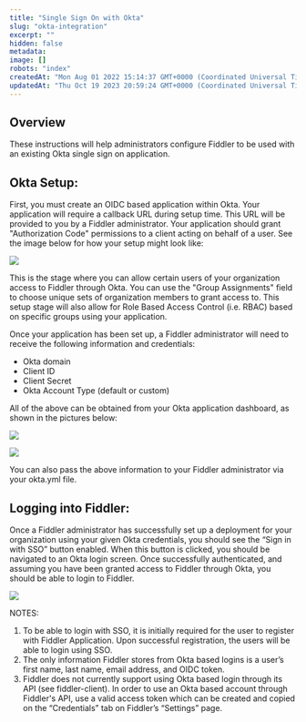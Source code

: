 ```yaml
---
title: "Single Sign On with Okta"
slug: "okta-integration"
excerpt: ""
hidden: false
metadata: 
image: []
robots: "index"
createdAt: "Mon Aug 01 2022 15:14:37 GMT+0000 (Coordinated Universal Time)"
updatedAt: "Thu Oct 19 2023 20:59:24 GMT+0000 (Coordinated Universal Time)"
---
```

## Overview

These instructions will help administrators configure Fiddler to be used with an existing Okta single sign on application.

## Okta Setup:

First, you must create an OIDC based application within Okta. Your application will require a callback URL during setup time. This URL will be provided to you by a Fiddler administrator. Your application should grant "Authorization Code" permissions to a client acting on behalf of a user. See the image below for how your setup might look like:

![](https://files.readme.io/b7b67fe-Screen_Shot_2022-08-07_at_10.22.36_PM.png)

This is the stage where you can allow certain users of your organization access to Fiddler through Okta. You can use the "Group Assignments" field to choose unique sets of organization members to grant access to. This setup stage will also allow for Role Based Access Control (i.e. RBAC) based on specific groups using your application.

Once your application has been set up, a Fiddler administrator will need to receive the following information and credentials:

- Okta domain
- Client ID
- Client Secret
- Okta Account Type (default or custom)

All of the above can be obtained from your Okta application dashboard, as shown in the pictures below:

![](https://files.readme.io/6442827-Screen_Shot_2022-08-07_at_10.30.03_PM.png)

![](https://files.readme.io/f1dbcf6-Screen_Shot_2022-08-07_at_10.30.15_PM.png)

You can also pass the above information to your Fiddler administrator via your okta.yml file. 

## Logging into Fiddler:

Once a Fiddler administrator has successfully set up a deployment for your organization using your given Okta credentials, you should see the “Sign in with SSO” button enabled. When this button is clicked, you should be navigated to an Okta login screen. Once successfully authenticated, and assuming you have been granted access to Fiddler through Okta, you should be able to login to Fiddler.

![](https://files.readme.io/c96a709-Screen_Shot_2022-08-07_at_10.36.40_PM.png)

NOTES:

1. To be able to login with SSO, it is initially required for the user to register with Fiddler Application. Upon successful registration, the users will be able to login using SSO.
2. The only information Fiddler stores from Okta based logins is a user’s first name, last name, email address, and OIDC token.
3. Fiddler does not currently support using Okta based login through its API (see fiddler-client). In order to use an Okta based account through Fiddler's API, use a valid access token which can be created and copied on the “Credentials” tab on Fiddler’s “Settings” page.